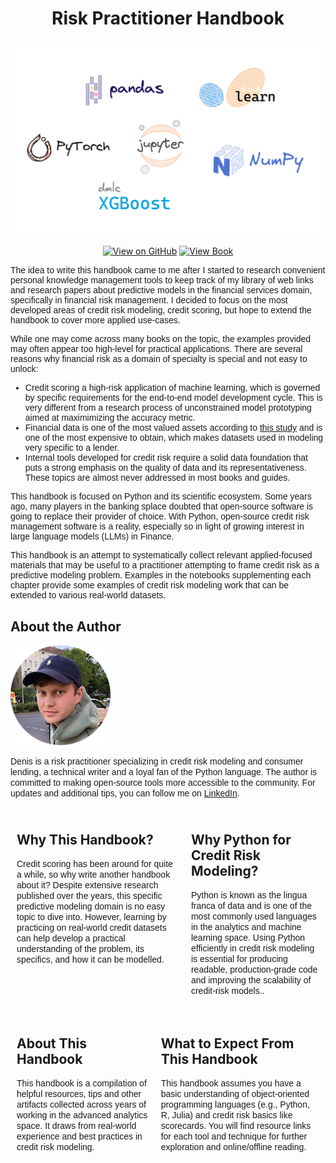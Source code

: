 <div align="center">
<h1 align="center">
Risk Practitioner Handbook
</h1>

![Image](images/software.png)

[![View on GitHub](https://img.shields.io/badge/GitHub-View_on_GitHub-fuchsia?logo=GitHub)](https://github.com/deburky) [![View Book](https://img.shields.io/badge/Book-View%20Book-cyan?style=plastic&logo=book)](https://github.com/deburky)
</div>

<span style="font-family: Karma, sans-serif;">

The idea to write this handbook came to me after I started to research convenient personal knowledge management tools to keep track of my library of web links and research papers about predictive models in the financial services domain, specifically in financial risk management. I decided to focus on the most developed areas of credit risk modeling, credit scoring, but hope to extend the handbook to cover more applied use-cases.

While one may come across many books on the topic, the examples provided may often appear too high-level for practical applications. There are several reasons why financial risk as a domain of specialty is special and not easy to unlock:

* Credit scoring a high-risk application of machine learning, which is governed by specific requirements for the end-to-end model development cycle. This is very different from a research process of unconstrained model prototyping aimed at maximimizing the accuracy metric.
* Financial data is one of the most valued assets according to <a href="https://edmcouncil.org/wp-content/uploads/2023/03/EDM_Council_Data_ROI_SIG_Value_of_Data_29_Mar_2023_.pdf">this study</a> and is one of the most expensive to obtain, which makes datasets used in modeling very specific to a lender.
* Internal tools developed for credit risk require a solid data foundation that puts a strong emphasis on the quality of data and its representativeness. These topics are almost never addressed in most books and guides.

This handbook is focused on Python and its scientific ecosystem. Some years ago, many players in the banking splace doubted that open-source software is going to replace their provider of choice. With Python, open-source credit risk management software is a reality, especially so in light of growing interest in large language models (LLMs) in Finance.

This handbook is an attempt to systematically collect relevant applied-focused materials that may be useful to a practitioner attempting to frame credit risk as a predictive modeling problem. Examples in the notebooks supplementing each chapter provide some examples of credit risk modeling work that can be extended to various real-world datasets.

</span>

## About the Author

![Image](images/photo_02.png)

<p><span style="font-family: Karma, sans-serif;">Denis is a risk practitioner specializing in credit risk modeling and consumer lending, a technical writer and a loyal fan of the Python language. The author is committed to making open-source tools more accessible to the community. For updates and additional tips, you can follow me on <a href="https://www.linkedin.com/in/denisburakov">LinkedIn</a>.</span></p>

<style>
  .two-columns {
    display: flex;
  }

  .column {
    flex: 1;
    padding: 10px;
  }

</style>

<div class="two-columns">
  <div class="column">
    <h2>Why This Handbook?</h2>
    <p><span style="font-family: Karma, sans-serif;">Credit scoring has been around for quite a while, so why write another handbook about it? Despite extensive research published over the years, this specific predictive modeling domain is no easy topic to dive into. However, learning by practicing on real-world credit datasets can help develop a practical understanding of the problem, its specifics, and how it can be modelled.
</span></p>
  </div>
  <div class="column">
    <h2>Why Python for Credit Risk Modeling?</h2>
    <p><span style="font-family: Karma, sans-serif;">Python is known as the lingua franca of data and is one of the most commonly used languages in the analytics and machine learning space. Using Python efficiently in credit risk modeling is essential for producing readable, production-grade code and improving the scalability of credit-risk models..</span></p>
  </div>
</div>

<div class="two-columns">
  <div class="column">
    <h2>About This Handbook</h2>
    <p><span style="font-family: Karma, sans-serif;">This handbook is a compilation of helpful resources, tips and other artifacts collected across years of working in the advanced analytics space. It draws from real-world experience and best practices in credit risk modeling.</span></p>
  </div>
  <div class="column">
    <h2>What to Expect From This Handbook</h2>
    <p><span style="font-family: Karma, sans-serif;">This handbook assumes you have a basic understanding of object-oriented programming languages (e.g., Python, R, Julia) and credit risk basics like scorecards. You will find resource links for each tool and technique for further exploration and online/offline reading.</span></p>
  </div>
</div>